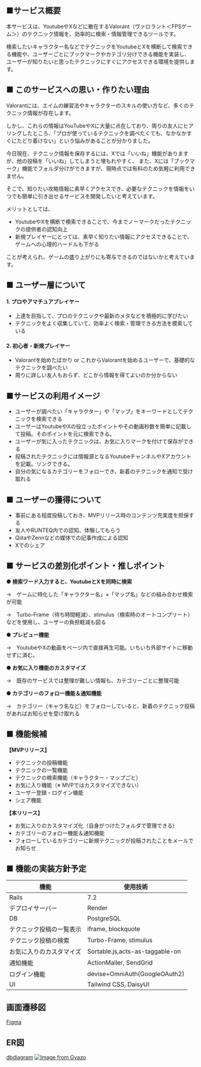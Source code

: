 ## ■サービス概要

本サービスは、YoutubeやXなどに散在するValorant（ヴァロラント＜FPSゲーム＞）のテクニック情報を、効率的に検索・情報管理できるツールです。


検索したいキャラクター名などでテクニックをYoutubeとXを横断して検索できる機能や、ユーザーごとにブックマークやカテゴリ分けできる機能を実装し、
ユーザーが知りたいと思ったテクニックにすぐにアクセスできる環境を提供します。

## ■ このサービスへの思い・作りたい理由

Valorantには、エイムの練習法やキャラクターのスキルの使い方など、多くのテクニック情報が存在します。

しかし、これらの情報はYouTubeやXに大量に点在しており、周りの友人にヒアリングしたところ、「プロが使っているテクニックを調べたくても、なかなかすぐにたどり着けない」という悩みがあることが分かりました。

今日現在、テクニック情報を保存するには、Xでは「いいね」機能がありますが、他の投稿を「いいね」してしまうと埋もれやすく、
また、Xには「ブックマーク」機能でフォルダ分けができますが、現時点では有料のため気軽に利用できません。

そこで、知りたい攻略情報に素早くアクセスでき、必要なテクニックを情報をいつでも簡単に引き出せるサービスを開発したいと考えています。

メリットとしては、
- YoutubeやXを横断で検索できることで、今までノーマークだったテクニックの提供者の認知向上
- 新規プレイヤーにとっては、素早く知りたい情報にアクセスできることで、ゲームへの心理的ハードルも下がる

ことが考えられ、ゲームの盛り上がりにも寄与できるのではないかと考えています。

## ■ ユーザー層について

#### 1. プロやアマチュアプレイヤー
  - 上達を目指して、プロのテクニックや最新のメタなどを積極的に学びたい
  - テクニックをよく収集していて、効率よく検索・管理できる方法を模索している
#### 2. 初心者・新規プレイヤー
  - Valorantを始めたばかり or これからValorantを始めるユーザーで、基礎的なテクニックを調べたい
  - 周りに詳しい友人もおらず、どこから情報を得てよいのか分からない

## ■サービスの利用イメージ

- ユーザーが調べたい「キャラクター」や「マップ」をキーワードとしてテクニックを検索できる
- ユーザーはYoutubeやXの役立ったポイントやその動画秒数を簡単に記載して投稿。そのポイントを元に検索できる。
- ユーザーが気に入ったテクニックは、お気に入りマークを付けて保存ができる
- 投稿されたテクニックには情報源となるYoutubeチャンネルやXアカウントを記載。リンクできる。
- 自分の気になるカテゴリーをフォローでき、新着のテクニックを通知で受け取れる

## ■ ユーザーの獲得について

- 事前にある程度投稿しておき、MVPリリース時のコンテンツ充実度を担保する
- 友人やRUNTEQ内での認知、体験してもらう
- QiitaやZennなどの媒体での記事作成による認知
- Xでのシェア

## ■ サービスの差別化ポイント・推しポイント

**● 検索ワード入力すると、YoutubeとXを同時に検索**

→　ゲームに特化した「キャラクター名」×「マップ名」などの組み合わせ検索が可能

→　Turbo-Frame（待ち時間軽減）、stimulus（検索時のオートコンプリート）などを使用し、ユーザーの負担軽減も図る

**● プレビュー機能**

→　YoutubeやXの動画をページ内で直接再生可能。いちいち外部サイトに移動せずに済む。

**● お気に入り機能のカスタマイズ**

→　既存のサービスでは整理が難しい情報も、カテゴリーごとに整理可能

**● カテゴリーのフォロー機能＆通知機能**

→　カテゴリー（キャラ名など）をフォローしていると、新着のテクニック投稿があればお知らせを受け取れる

## ■ 機能候補

**【MVPリリース】**
- テクニックの投稿機能
- テクニックの一覧機能
- テクニックの検索機能（キャラクター・マップごと）
- お気に入り機能（※ MVPではカスタマイズできない）
- ユーザー登録・ログイン機能
- シェア機能

**【本リリース】**
- お気に入りのカスタマイズ化（自身がつけたフォルダで管理できる）
- カテゴリーのフォロー機能＆通知機能
- フォローしているカテゴリーに新規テクニックが投稿されたことをメールでお知らせ

## ■ 機能の実装方針予定
| 機能            | 使用技術                                               |
|----------------|--------------------------------------------------------|
| Rails   | 7.2        |
| デプロイサーバー   | Render        |
| DB   | PostgreSQL        |
| テクニック投稿の一覧表示   | iframe, blockquote        |
| テクニック投稿の検索   | Turbo-Frame, stimulus        |
| お気に入りのカスタマイズ | Sortable.js,acts-as-taggable-on                |
| 通知機能      | ActionMailer, SendGrid                             |
| ログイン機能    | devise+OmniAuth(GoogleOAuth2) |
| UI             | Tailwind CSS, DaisyUI                                   |

## 画面遷移図
[Figma](https://www.figma.com/design/sg79BYQysGnZ3rH7HbFXIe/%E7%94%BB%E9%9D%A2%E9%81%B7%E7%A7%BB%E5%9B%B3?node-id=0-1&t=ngO00vTTUwk5as8I-1)

## ER図
[dbdiagram](https://dbdiagram.io/d/valorant_portal-67c56c7a263d6cf9a0032850)
[![Image from Gyazo](https://i.gyazo.com/6cdd2c0680669c83647e487ac8af32b1.png)](https://gyazo.com/6cdd2c0680669c83647e487ac8af32b1)